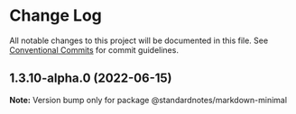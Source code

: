 # Change Log

All notable changes to this project will be documented in this file.
See [Conventional Commits](https://conventionalcommits.org) for commit guidelines.

## 1.3.10-alpha.0 (2022-06-15)

**Note:** Version bump only for package @standardnotes/markdown-minimal
